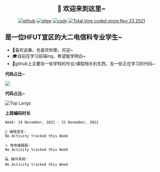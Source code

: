 <h2 align="center">👋 欢迎来到这里~</h2>
<p align="center">
  <a href="https://github.com/sunshineclover"><img src="https://img.shields.io/badge/GitHub-ff79c6" alt="github"></a>
  <a href="https://gitee.com/gentlewindlion"><img src="https://img.shields.io/badge/Gitee-fe7300" alt="gitee"></a>
  <a href="https://blog.csdn.net/sunshineclover"><img src="https://img.shields.io/badge/CSDN-cf000e" alt="csdn"></a>
  <a href="https://wakatime.com/@Tian"><img src="https://wakatime.com/badge/user/164c9d7f-88b4-4b58-a924-8184e897fcd6.svg" alt="Total time coded since Nov 23 2021" /></a>
</p>
<h2>是一位HFUT宣区的大二电信科专业学生~</h2>

- 🔭喜欢追番，也喜欢听歌，欢迎~
- 🎓目前在学习前端ing，希望能学明白~
- 🌱github上主要存一些学校的作业/课程相关的东西，及一些正在学习的代码~


**代码占比~**

<a href="https://github.com/sunshineclover">
  <img align="center" src="https://github-readme-stats.anuraghazra1.vercel.app/api?username=sunshineclover&show_icons=true" />
</a>


**代码占比~**

![Top Langs](https://github-readme-stats.vercel.app/api/top-langs/?username=sunshineclover&layout=compact)



**上周编码时长**  

<!--START_SECTION:waka-->
```text
Week: 14 November, 2021 - 21 November, 2021

💬 编程语言: 
No Activity tracked this Week

🔥 常用编辑器: 
No Activity tracked this Week

💻 操作系统: 
No Activity tracked this Week

```


<!--END_SECTION:waka-->
